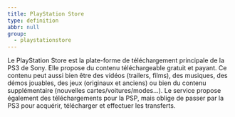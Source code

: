 ```yaml
---
title: PlayStation Store
type: definition
abbr: null
group:
  - playstationstore
---
```

Le PlayStation Store est la plate-forme de téléchargement principale de la PS3 de Sony. Elle propose du contenu téléchargeable gratuit et payant. Ce contenu peut aussi bien être des vidéos (trailers, films), des musiques, des démos jouables, des jeux (originaux et anciens) ou bien du contenu supplémentaire (nouvelles cartes/voitures/modes...). Le service propose également des téléchargements pour la PSP, mais oblige de passer par la PS3 pour acquérir, télécharger et effectuer les transferts.
